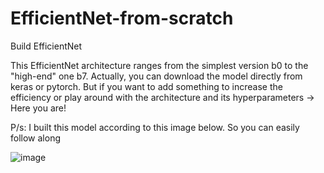 # EfficientNet-from-scratch
Build EfficientNet

This EfficientNet architecture ranges from the simplest version b0 to the "high-end" one b7. Actually, you can download 
the model directly from keras or pytorch. But if you want to add something to increase the efficiency or play around with
the architecture and its hyperparameters -> Here you are!

P/s: I built this model according to this image below. So you can easily follow along

![image](https://user-images.githubusercontent.com/92131994/215330179-da16d1c8-b290-4c91-bcc2-4c960c2565b0.png)

